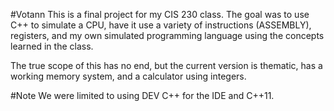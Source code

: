 #Votann
This is a final project for my CIS 230 class. The goal was to use C++ to simulate a CPU,
have it use a variety of instructions (ASSEMBLY), registers, and my own simulated programming language
using the concepts learned in the class.

The true scope of this has no end, but the current version is thematic, has a working
memory system, and a calculator using integers.

#Note
We were limited to using DEV C++ for the IDE and C++11.
